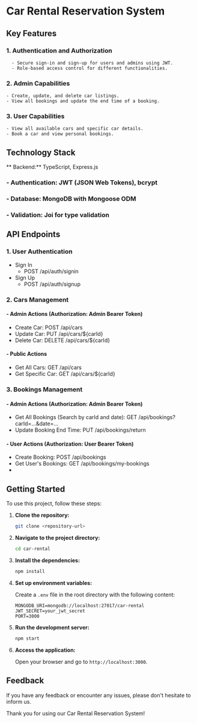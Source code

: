 
# Car Rental Reservation System
## Key Features

### 1. Authentication and Authorization
      - Secure sign-in and sign-up for users and admins using JWT.
      - Role-based access control for different functionalities.

### 2. Admin Capabilities
    - Create, update, and delete car listings.
    - View all bookings and update the end time of a booking.
    
### 3. User Capabilities
    - View all available cars and specific car details.
    - Book a car and view personal bookings.
    
## Technology Stack
** Backend:** TypeScript, Express.js
### - Authentication:  JWT (JSON Web Tokens), bcrypt
### - Database:  MongoDB with Mongoose ODM
### - Validation:  Joi for type validation

## API Endpoints
### 1. User Authentication
 - Sign In
   - POST /api/auth/signin
 - Sign Up
   - POST /api/auth/signup
### 2. Cars Management
#### - Admin Actions (Authorization: Admin Bearer Token)
 - Create Car: POST /api/cars
 - Update Car: PUT /api/cars/${carId}
 - Delete Car: DELETE /api/cars/${carId}
#### - Public Actions
  - Get All Cars: GET /api/cars
  - Get Specific Car: GET /api/cars/${carId}
### 3. Bookings Management
#### - Admin Actions (Authorization: Admin Bearer Token)
   - Get All Bookings (Search by carId and date): GET /api/bookings?carId=...&date=...
   - Update Booking End Time: PUT /api/bookings/return
#### - **User Actions** (Authorization: User Bearer Token)
  - Create Booking: POST /api/bookings
  - Get User's Bookings: GET /api/bookings/my-bookings
  - 
## Getting Started

To use this project, follow these steps:

1. **Clone the repository:**

    ```bash
    git clone <repository-url>
    ```

2. **Navigate to the project directory:**

    ```bash
    cd car-rental
    ```

3. **Install the dependencies:**

    ```bash
    npm install
    ```

4. **Set up environment variables:**

    Create a `.env` file in the root directory with the following content:

    ```plaintext
    MONGODB_URI=mongodb://localhost:27017/car-rental
    JWT_SECRET=your_jwt_secret
    PORT=3000
    ```

5. **Run the development server:**

    ```bash
    npm start
    ```

6. **Access the application:**

    Open your browser and go to `http://localhost:3000`.

## Feedback
<p>If you have any feedback or encounter any issues, please don't hesitate to inform us.</p>

<p>Thank you for using our Car Rental Reservation System!</p>

